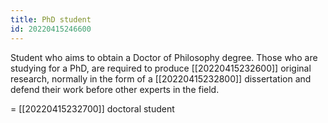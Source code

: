 ```yaml
---
title: PhD student
id: 20220415246600
---
```


Student who aims to obtain a Doctor of Philosophy degree. Those who are studying for a PhD, are required to produce [[20220415232600]] original research, normally in the form of a [[20220415232800]] dissertation and defend their work before other experts in the field.

= [[20220415232700]] doctoral student
